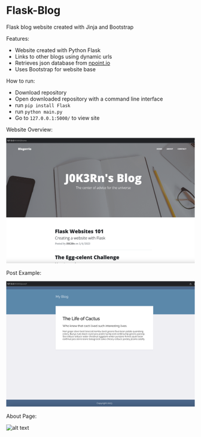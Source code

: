 # Flask-Blog

Flask blog website created with Jinja and Bootstrap

Features:
- Website created with Python Flask
- Links to other blogs using dynamic urls
- Retrieves json database from [npoint.io](https://www.npoint.io/)
- Uses Bootstrap for website base

How to run:
- Download repository
- Open downloaded repository with a command line interface
- run `pip install Flask`
- run `python main.py`
- Go to `127.0.0.1:5000/` to view site

Website Overview:

![alt text](https://github.com/J0K3Rn/Flask-Blog/blob/main/screenshots/website.png?raw=true)

Post Example:

![alt text](https://github.com/J0K3Rn/Flask-Blog/blob/main/screenshots/post.png?raw=true)

About Page:

![alt text](https://github.com/J0K3Rn/Flask-Blog/blob/main/screenshots/about.png?raw=true)